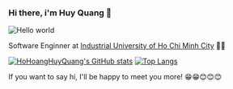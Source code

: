 ### Hi there, i'm Huy Quang 👋

![Hello world](https://user-images.githubusercontent.com/92566719/236117622-8067a4f4-3901-4b02-87d6-4c40568e3919.png)


Software Enginner at  [Industrial University of Ho Chi Minh City](https://iuh.edu.vn/vi/gioi-thieu-chung-s87.html) 🧑‍🎓

[![HoHoangHuyQuang's GitHub stats](https://github-readme-stats.vercel.app/api?username=HoHoangHuyQuang)](https://github.com/anuraghazra/github-readme-stats)
[![Top Langs](https://github-readme-stats.vercel.app/api/top-langs/?username=anuraghazra&langs_count=8)](https://github.com/anuraghazra/github-readme-stats)

If you want to say hi, I'll be happy to meet you more! 😁😁😊😊😊
